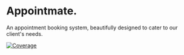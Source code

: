 # Appointmate.
An appointment booking system, beautifully designed to cater to our client's needs.

[![Coverage](https://img.shields.io/badge/Coverage-65%25-red)](#)

